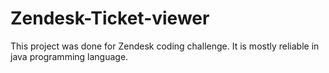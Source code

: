 # Zendesk-Ticket-viewer
This project was done for Zendesk coding challenge. It is mostly reliable in java programming language. 
